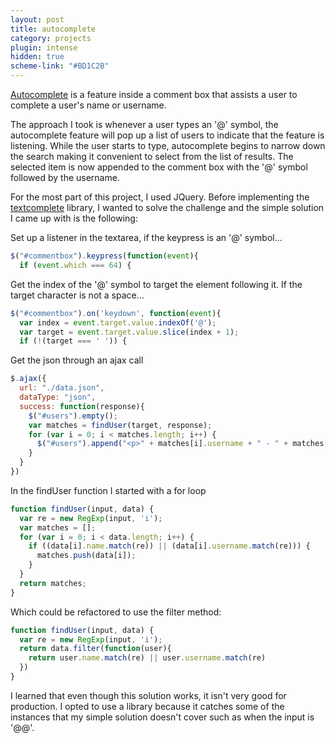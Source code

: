 ```yaml
---
layout: post
title: autocomplete
category: projects
plugin: intense
hidden: true
scheme-link: "#BD1C2B"
---
```


[Autocomplete](https://github.com/cutofmyjib/autocomplete) is a feature inside a comment box that assists a user to complete a user's name or username.

The approach I took is whenever a user types an '@' symbol, the autocomplete feature will pop up a list of users to indicate that the feature is listening. While the user starts to type, autocomplete begins to narrow down the search making it convenient to select from the list of results. The selected item is now appended to the comment box with the '@' symbol followed by the username.

For the most part of this project, I used JQuery. Before implementing the [textcomplete](https://github.com/yuku-t/jquery-textcomplete) library, I wanted to solve the challenge and the simple solution I came up with is the following:

Set up a listener in the textarea, if the
keypress is an '@' symbol...

```js
$("#commentbox").keypress(function(event){
  if (event.which === 64) {
```

Get the index of the '@' symbol to target the element following it. If the target character is not a space...

```js
$("#commentbox").on('keydown', function(event){
  var index = event.target.value.indexOf('@');
  var target = event.target.value.slice(index + 1);
  if (!(target === ' ')) {
```
Get the json through an ajax call

```js
$.ajax({
  url: "./data.json",
  dataType: "json",
  success: function(response){
    $("#users").empty();
    var matches = findUser(target, response);
    for (var i = 0; i < matches.length; i++) {
      $("#users").append("<p>" + matches[i].username + " - " + matches[i].name + "</p>")
    }
  }
})
```
In the findUser function I started with a for loop

```js
function findUser(input, data) {
  var re = new RegExp(input, 'i');
  var matches = [];
  for (var i = 0; i < data.length; i++) {
    if ((data[i].name.match(re)) || (data[i].username.match(re))) {
      matches.push(data[i]);
    }
  }
  return matches;
}
```
Which could be refactored to use the filter method:

```js
function findUser(input, data) {
  var re = new RegExp(input, 'i');
  return data.filter(function(user){
    return user.name.match(re) || user.username.match(re)
  })
}

```
I learned that even though this solution works, it isn't very good for production. I opted to use a library because it catches some of the instances that my simple solution doesn't cover such as when the input is '@@'.
